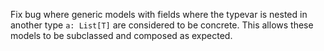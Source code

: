 Fix bug where generic models with fields where the typevar is nested in another type `a: List[T]` are considered to be concrete. This allows these models to be subclassed and composed as expected.
